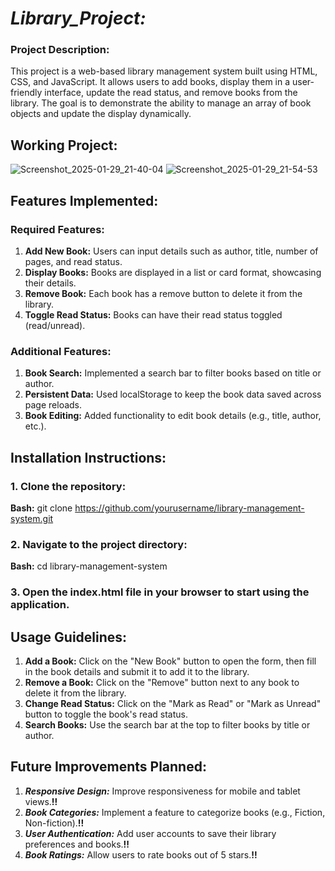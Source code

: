 # *Library_Project:*
### Project Description:
This project is a web-based library management system built using HTML, CSS, and JavaScript. It allows users to add books, display them in a user-friendly interface, update the read status, and remove books from the library. The goal is to demonstrate the ability to manage an array of book objects and update the display dynamically.

## Working Project: 
![Screenshot_2025-01-29_21-40-04](https://github.com/user-attachments/assets/a31568d3-298e-493f-8856-bf74ce42ebf8)
![Screenshot_2025-01-29_21-54-53](https://github.com/user-attachments/assets/64b9aaa4-2295-495d-9801-e4ab3d7d7f19)

## Features Implemented:
### Required Features:
1. **Add New Book:** 
Users can input details such as author, title, number of pages, and read status.
2. **Display Books:**
Books are displayed in a list or card format, showcasing their details.
3. **Remove Book:** 
Each book has a remove button to delete it from the library.
4. **Toggle Read Status:**
Books can have their read status toggled (read/unread).
### Additional Features:
1. **Book Search:**
Implemented a search bar to filter books based on title or author.
2. **Persistent Data:**
Used localStorage to keep the book data saved across page reloads.
3. **Book Editing:**
Added functionality to edit book details (e.g., title, author, etc.).

## Installation Instructions:
### 1. Clone the repository:
**Bash:**
git clone https://github.com/yourusername/library-management-system.git
### 2. Navigate to the project directory:
**Bash:**
cd library-management-system
### 3. Open the index.html file in your browser to start using the application.

## Usage Guidelines:
1. **Add a Book:**
Click on the "New Book" button to open the form, then fill in the book details and submit it to add it to the library.
2. **Remove a Book:**
Click on the "Remove" button next to any book to delete it from the library.
3. **Change Read Status:**
Click on the "Mark as Read" or "Mark as Unread" button to toggle the book's read status.
4. **Search Books:**
Use the search bar at the top to filter books by title or author.

## Future Improvements Planned:
1. ***Responsive Design:***
Improve responsiveness for mobile and tablet views.**!!**
2. ***Book Categories:***
Implement a feature to categorize books (e.g., Fiction, Non-fiction).**!!**
3. ***User Authentication:***
Add user accounts to save their library preferences and books.**!!**
4. ***Book Ratings:***
Allow users to rate books out of 5 stars.**!!**
